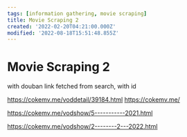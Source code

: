```yaml
---
tags: [information gathering, movie scraping]
title: Movie Scraping 2
created: '2022-02-20T04:21:00.000Z'
modified: '2022-08-18T15:51:48.855Z'
---
```


# Movie Scraping 2

with douban link fetched from search, with id

https://cokemv.me/voddetail/39184.html
https://cokemv.me/

https://cokemv.me/vodshow/5-----------2021.html

https://cokemv.me/vodshow/2--------2---2022.html
